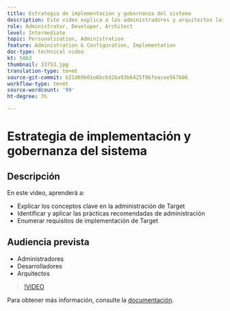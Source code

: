 ```yaml
---
title: Estrategia de implementación y gobernanza del sistema
description: Este vídeo explica a los administradores y arquitectos los conceptos clave para la administración y la implementación de Adobe Target. Vea este vídeo para aprender a identificar y aplicar las prácticas recomendadas de administración y enumere los requisitos de implementación de Target.
role: Administrator, Developer, Architect
level: Intermediate
topic: Personalization, Administration
feature: Administration & Configuration, Implementation
doc-type: technical video
kt: 5063
thumbnail: 33753.jpg
translation-type: tm+mt
source-git-commit: b21d69b01e6bc6d2ba93b6425f86feacee567b06
workflow-type: tm+mt
source-wordcount: '99'
ht-degree: 3%

---
```



# Estrategia de implementación y gobernanza del sistema

## Descripción

En este vídeo, aprenderá a:

* Explicar los conceptos clave en la administración de Target
* Identificar y aplicar las prácticas recomendadas de administración
* Enumerar requisitos de implementación de Target

## Audiencia prevista

* Administradores
* Desarrolladores
* Arquitectos

>[!VIDEO](https://video.tv.adobe.com/v/33753/?quality=12)

Para obtener más información, consulte la [documentación](https://docs.adobe.com/content/help/en/target/using/administer/administrating-target.html).
